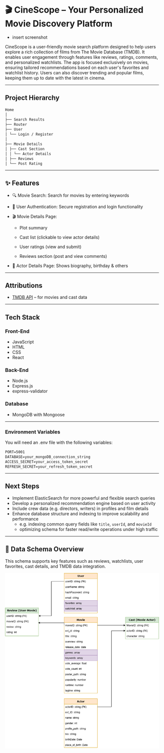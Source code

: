 # 🎬 CineScope – Your Personalized Movie Discovery Platform

- insert screenshot

CineScope is a user-friendly movie search platform designed to help users explore a rich collection of films from The Movie Database (TMDB). It enables user engagement through features like reviews, ratings, comments, and personalized watchlists. The app is focused exclusively on movies, ensuring tailored recommendations based on each user's favorites and watchlist history. Users can also discover trending and popular films, keeping them up to date with the latest in cinema.

---

## Project Hierarchy

```
Home
│
├── Search Results
├── Router
├── User
│ └── Login / Register
│
├── Movie Details
│ ├── Cast Section
│ │ └── Actor Details
│ ├── Reviews
│ └── Post Rating

```

---

## ✨ Features

- 🔍 Movie Search: Search for movies by entering keywords

- 🔐 User Authentication: Secure registration and login functionality

- 🎬 Movie Details Page:

  - Plot summary

  - Cast list (clickable to view actor details)

  - User ratings (view and submit)

  - Reviews section (post and view comments)

- 👤 Actor Details Page: Shows biography, birthday & others

---

## Attributions

- [TMDB API](https://www.themoviedb.org/documentation/api) – for movies and cast data

---

## Tech Stack

### Front-End

- JavaScript
- HTML
- CSS
- React

### Back-End

- Node.js
- Express.js
- express-validator

### Database

- MongoDB with Mongoose

---

### Environment Variables

You will need an .env file with the following variables:

```plaintext
PORT=5001
DATABASE=your_mongoDB_connection_string
ACCESS_SECRET=your_access_token_secret
REFRESH_SECRET=your_refresh_token_secret
```

---

## Next Steps

- Implement ElasticSearch for more powerful and flexible search queries
- Develop a personalized recommendation engine based on user activity
- Include crew data (e.g. directors, writers) in profiles and film details
- Enhance database structure and indexing to improve scalability and performance
  - e.g. indexing common query fields like `title`, `userId`, and `movieId`
  - optimizing schema for faster read/write operations under high traffic

---

## 🧩 Data Schema Overview

This schema supports key features such as reviews, watchlists, user favorites, cast details, and TMDB data integration.

![Data Schema](./documentation/movies_app.png)

